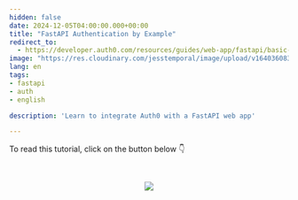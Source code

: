 ```yaml
---
hidden: false
date: 2024-12-05T04:00:00.000+00:00
title: "FastAPI Authentication by Example"
redirect_to:
  - https://developer.auth0.com/resources/guides/web-app/fastapi/basic-authentication
image: "https://res.cloudinary.com/jesstemporal/image/upload/v1640360836/covers/tutorial_gfgm5n.png"
lang: en
tags:
- fastapi
- auth
- english

description: 'Learn to integrate Auth0 with a FastAPI web app'

---
```


To read this tutorial, click on the button below 👇

<br> <center> <a href="https://developer.auth0.com/resources/guides/web-app/fastapi/basic-authentication"> <img src="/images/keep_reading.png"/> </a> </center>
